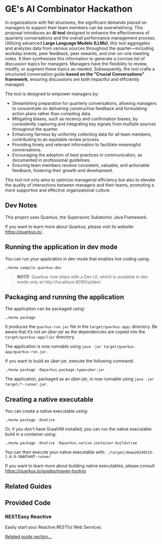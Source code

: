 # GE's AI Combinator Hackathon

In organizations with flat structures, the significant demands placed on managers to support their team members can be overwhelming. This proposal introduces an **AI tool** designed to enhance the effectiveness of quarterly conversations and the overall performance management process. Utilizing advanced **Large Language Models (LLMs)**, this tool aggregates and analyzes data from various sources throughout the quarter—including workday events, peer feedback, peer rewards, and one-on-one meeting notes. It then synthesizes this information to generate a concise list of discussion topics for managers. Managers have the flexibility to review, modify, or augment these topics as needed. Subsequently, the tool crafts a structured conversation guide **based on the "Crucial Conversations" framework**, ensuring discussions are both impactful and efficiently managed.

The tool is designed to empower managers by:
- Streamlining preparation for quarterly conversations, allowing managers to concentrate on delivering constructive feedback and formulating action plans rather than compiling data.
- Mitigating biases, such as recency and confirmation biases, by consistently capturing and integrating key signals from multiple sources throughout the quarter.
- Enhancing fairness by uniformly collecting data for all team members, contributing to an equitable review process.
- Providing timely and relevant information to facilitate meaningful conversations.
- Encouraging the adoption of best practices in communication, as documented in professional guidelines.
- Ensuring team members receive consistent, valuable, and actionable feedback, fostering their growth and development.

This tool not only aims to optimize managerial efficiency but also to elevate the quality of interactions between managers and their teams, promoting a more supportive and effective organizational culture.

## Dev Notes

This project uses Quarkus, the Supersonic Subatomic Java Framework.

If you want to learn more about Quarkus, please visit its website: https://quarkus.io/ .

## Running the application in dev mode

You can run your application in dev mode that enables live coding using:
```shell script
./mvnw compile quarkus:dev
```

> **_NOTE:_**  Quarkus now ships with a Dev UI, which is available in dev mode only at http://localhost:8080/q/dev/.

## Packaging and running the application

The application can be packaged using:
```shell script
./mvnw package
```
It produces the `quarkus-run.jar` file in the `target/quarkus-app/` directory.
Be aware that it’s not an _über-jar_ as the dependencies are copied into the `target/quarkus-app/lib/` directory.

The application is now runnable using `java -jar target/quarkus-app/quarkus-run.jar`.

If you want to build an _über-jar_, execute the following command:
```shell script
./mvnw package -Dquarkus.package.type=uber-jar
```

The application, packaged as an _über-jar_, is now runnable using `java -jar target/*-runner.jar`.

## Creating a native executable

You can create a native executable using: 
```shell script
./mvnw package -Dnative
```

Or, if you don't have GraalVM installed, you can run the native executable build in a container using: 
```shell script
./mvnw package -Dnative -Dquarkus.native.container-build=true
```

You can then execute your native executable with: `./target/demo20240215-1.0.0-SNAPSHOT-runner`

If you want to learn more about building native executables, please consult https://quarkus.io/guides/maven-tooling.

## Related Guides


## Provided Code

### RESTEasy Reactive

Easily start your Reactive RESTful Web Services

[Related guide section...](https://quarkus.io/guides/getting-started-reactive#reactive-jax-rs-resources)
